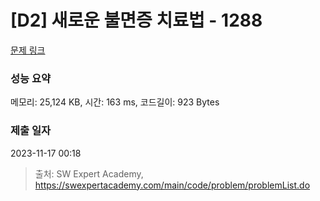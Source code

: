 # [D2] 새로운 불면증 치료법 - 1288 

[문제 링크](https://swexpertacademy.com/main/code/problem/problemDetail.do?contestProbId=AV18_yw6I9MCFAZN) 

### 성능 요약

메모리: 25,124 KB, 시간: 163 ms, 코드길이: 923 Bytes

### 제출 일자

2023-11-17 00:18



> 출처: SW Expert Academy, https://swexpertacademy.com/main/code/problem/problemList.do